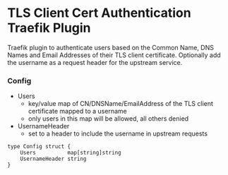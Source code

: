# TLS Client Cert Authentication Traefik Plugin

Traefik plugin to authenticate users based on the Common Name, DNS Names and Email Addresses of their TLS client certificate. Optionally add the username as a request header for the upstream service.

### Config

- Users
  - key/value map of CN/DNSName/EmailAddress of the TLS client certificate mapped to a username
  - only users in this map will be allowed, all others denied
- UsernameHeader
  - set to a header to include the username in upstream requests

```
type Config struct {
	Users          map[string]string
	UsernameHeader string
}
```
